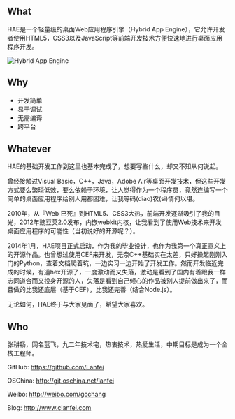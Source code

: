 What
-----

HAE是一个轻量级的桌面Web应用程序引擎（Hybrid App Engine），它允许开发者使用HTML5，CSS3以及JavaScript等前端开发技术方便快速地进行桌面应用程序开发。

![Hybrid App Engine](https://cloud.githubusercontent.com/assets/2156642/3420201/1118b348-fe9c-11e3-98f5-bb572b0c6ec6.png)

Why
----

 - 开发简单
 - 易于调试
 - 无需编译
 - 跨平台

Whatever
--------

HAE的基础开发工作到这里也基本完成了，想要写些什么，却又不知从何说起。

曾经接触过Visual Basic，C++，Java，Adobe Air等桌面开发技术，但这些开发方式要么繁琐低效，要么依赖于环境，让人觉得作为一个程序员，竟然连编写一个简单的桌面应用程序给别人用都困难，让我等码(diao)农(si)情何以堪。

2010年，从『Web 已死』到HTML5、CSS3大热，前端开发逐渐吸引了我的目光，2012年豌豆荚2.0发布，内嵌webkit内核，让我看到了使用Web技术来开发桌面应用程序的可能性（当初说好的开源呢？）。

2014年1月，HAE项目正式启动，作为我的毕业设计，也作为我第一个真正意义上的开源作品。也曾想过使用CEF来开发，无奈C++基础实在太差，只好操起刚刚入门的Python，查着文档爬着坑，一边实习一边开始了开发工作。然而开发临近完成的时候，有道hex开源了，一度激动而又失落，激动是看到了国内有着跟我一样志同道合而又投身开源的人，失落是看到自己倾心的作品被别人提前做出来了，而且做的比我还底层（基于CEF），比我还完善（结合Node.js）。

无论如何，HAE终于与大家见面了，希望大家喜欢。

Who
---

张耕畅，网名蓝飞，九二年技术宅，热衷技术，热爱生活，中期目标是成为一个全栈工程师。

GitHub: https://github.com/Lanfei

OSChina: http://git.oschina.net/lanfei

Weibo: http://weibo.com/gcchang

Blog: http://www.clanfei.com
